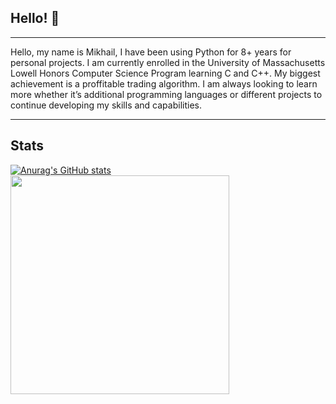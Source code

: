 ## Hello! 👋
---
Hello, my name is Mikhail, I have been using Python for 8+ years for personal projects. I am currently enrolled in the University of Massachusetts Lowell Honors Computer Science Program learning C and C++. My biggest achievement is a proffitable trading algorithm. I am always looking to learn more whether it’s additional programming languages or different projects to continue developing my skills and capabilities.

---
## Stats
[![Anurag's GitHub stats](https://github-readme-stats.vercel.app/api?username=MKrad-Git&theme=dark)](https://github.com/anuraghazra/github-readme-stats)
<img src='https://wakatime.com/share/@018e0fbd-1069-42f3-8004-7b539ce1ba44/bda301c2-55d1-47e0-a394-1cd8fd2b115d.svg' height = '350'/>


<!--
**MKrad-Git/MKrad-Git** is a ✨ _special_ ✨ repository because its `README.md` (this file) appears on your GitHub profile.

Here are some ideas to get you started:

- 🔭 I’m currently working on ...
- 🌱 I’m currently learning ...
- 👯 I’m looking to collaborate on ...
- 🤔 I’m looking for help with ...
- 💬 Ask me about ...
- 📫 How to reach me: ...
- 😄 Pronouns: ...
- ⚡ Fun fact: ...
-->
